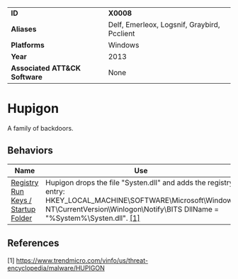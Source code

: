 |||
|---------|------------------------|
|**ID**|**X0008**|
|**Aliases**|Delf, Emerleox, Logsnif, Graybird, Pcclient |
|**Platforms**|Windows|
|**Year**| 2013 |
|**Associated ATT&CK Software**|None|

Hupigon
=======
A family of backdoors.

Behaviors
---------
|Name|Use|
|---------------------|-------------------------------------------------------|
|[Registry Run Keys / Startup Folder](https://github.com/MBCProject/mbc-beta/blob/master/persistence/registry-run-startup.md) | Hupigon drops the file "Systen.dll" and adds the registry entry: HKEY_LOCAL_MACHINE\SOFTWARE\Microsoft\Windows NT\CurrentVersion\Winlogon\Notify\BITS DllName = "%System%\Systen.dll". [[1]](#1)|

References
----------
<a name="1">[1]</a> https://www.trendmicro.com/vinfo/us/threat-encyclopedia/malware/HUPIGON